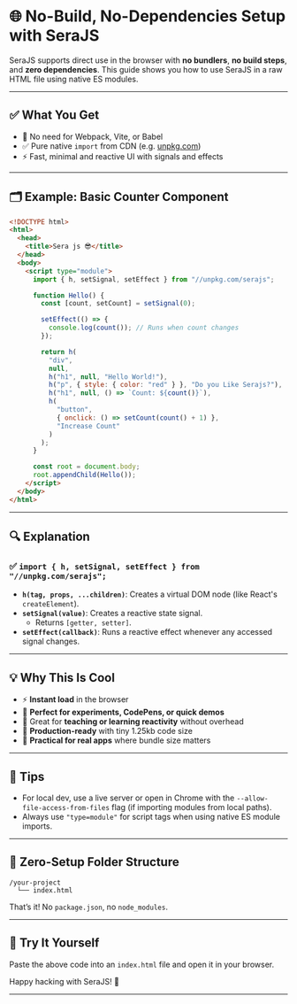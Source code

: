 # 🌐 No-Build, No-Dependencies Setup with SeraJS

SeraJS supports direct use in the browser with **no bundlers**, **no build
steps**, and **zero dependencies**. This guide shows you how to use SeraJS in a
raw HTML file using native ES modules.

---

## ✅ What You Get

- 🚫 No need for Webpack, Vite, or Babel
- ✅ Pure native `import` from CDN (e.g. [unpkg.com](https://unpkg.com))
- ⚡ Fast, minimal and reactive UI with signals and effects

---

## 🗂 Example: Basic Counter Component

```html
<!DOCTYPE html>
<html>
  <head>
    <title>Sera js 😎</title>
  </head>
  <body>
    <script type="module">
      import { h, setSignal, setEffect } from "//unpkg.com/serajs";

      function Hello() {
        const [count, setCount] = setSignal(0);

        setEffect(() => {
          console.log(count()); // Runs when count changes
        });

        return h(
          "div",
          null,
          h("h1", null, "Hello World!"),
          h("p", { style: { color: "red" } }, "Do you Like Serajs?"),
          h("h1", null, () => `Count: ${count()}`),
          h(
            "button",
            { onclick: () => setCount(count() + 1) },
            "Increase Count"
          )
        );
      }

      const root = document.body;
      root.appendChild(Hello());
    </script>
  </body>
</html>
```

---

## 🔍 Explanation

### ✅ `import { h, setSignal, setEffect } from "//unpkg.com/serajs";`

- **`h(tag, props, ...children)`**: Creates a virtual DOM node (like React's
  `createElement`).
- **`setSignal(value)`**: Creates a reactive state signal.
  - Returns `[getter, setter]`.
- **`setEffect(callback)`**: Runs a reactive effect whenever any accessed signal
  changes.

---

## 💡 Why This Is Cool

- ⚡ **Instant load** in the browser
- 🧪 **Perfect for experiments, CodePens, or quick demos**
- 🎒 Great for **teaching or learning reactivity** without overhead
- 🚀 **Production-ready** with tiny 1.25kb code size
- 💼 **Practical for real apps** where bundle size matters

---

## 🔗 Tips

- For local dev, use a live server or open in Chrome with the
  `--allow-file-access-from-files` flag (if importing modules from local paths).
- Always use `"type=module"` for script tags when using native ES module
  imports.

---

## 📁 Zero-Setup Folder Structure

```
/your-project
  └── index.html
```

That’s it! No `package.json`, no `node_modules`.

---

## 🧪 Try It Yourself

Paste the above code into an `index.html` file and open it in your browser.

Happy hacking with SeraJS! 💚

---
